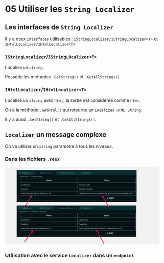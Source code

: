 # 05 Utiliser les `String Localizer`



## Les interfaces de `String Localizer`

Il y a deux `interfaces` utilisables : `IStringLocalizer/IStringLocalizer<T>` et `IHtmlLocalizer/IHtmlLocalizer<T>`



### `IStringLocalizer`/`IStringLOcalizer<T>`

Localise un `string`.

Possède les méthodes `.GetString()` et `.GetAllStrings()`.



### `IHtmlLocalizer`/`IHtmlLocalizer<T>`

Localise un `string` avec `html`, la sortie est considérée comme `html`.

On a la méthode `.GetHtml()` qui retourne un `Localized HTML String`.

Il y a aussi `.GetString()` et `.GetAllStrings()`.



## `Localizer` un message complexe

On va utiliser un `string` paramétré à tous les niveaux.



### Dans les fichiers `.resx`

<img src="assets/string-interpolation-resx-files.png" alt="string-interpolation-resx-files" />



### Utilisation avec le service `Localizer` dans un `endpoint`

```cs
```

